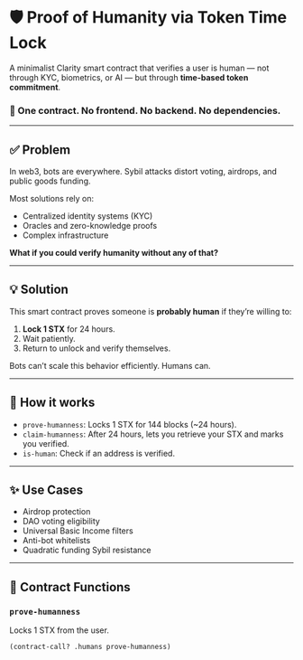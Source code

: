 # 🛡️ Proof of Humanity via Token Time Lock

A minimalist Clarity smart contract that verifies a user is human — not through KYC, biometrics, or AI — but through **time-based token commitment**.

### 🚀 One contract. No frontend. No backend. No dependencies.

---

## ✅ Problem

In web3, bots are everywhere. Sybil attacks distort voting, airdrops, and public goods funding.

Most solutions rely on:
- Centralized identity systems (KYC)
- Oracles and zero-knowledge proofs
- Complex infrastructure

**What if you could verify humanity without any of that?**

---

## 💡 Solution

This smart contract proves someone is **probably human** if they’re willing to:

1. **Lock 1 STX** for 24 hours.
2. Wait patiently.
3. Return to unlock and verify themselves.

Bots can’t scale this behavior efficiently. Humans can.

---

## 🧠 How it works

- `prove-humanness`: Locks 1 STX for 144 blocks (~24 hours).
- `claim-humanness`: After 24 hours, lets you retrieve your STX and marks you verified.
- `is-human`: Check if an address is verified.

---

## ✨ Use Cases

- Airdrop protection
- DAO voting eligibility
- Universal Basic Income filters
- Anti-bot whitelists
- Quadratic funding Sybil resistance

---

## 🧾 Contract Functions

### `prove-humanness`

Locks 1 STX from the user.

```clarity
(contract-call? .humans prove-humanness)
